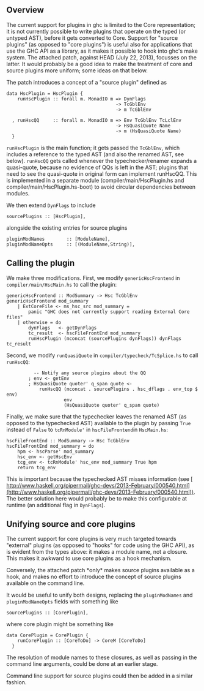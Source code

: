 ## Overview


The current support for plugins in ghc is limited to the Core representation;
it is not currently possible to write plugins that operate on the typed (or
untyped AST), before it gets converted to Core. Support for "source plugins"
(as opposed to "core plugins") is useful also for applications that use the GHC
API as a library, as it makes it possible to hook into ghc's make system. The
attached patch, against HEAD (July 22, 2013), focusses on the latter. It would
probably be a good idea to make the treatment of core and source plugins more
uniform; some ideas on that below.


The patch introduces a concept of a "source plugin" defined as 

```wiki
data HscPlugin = HscPlugin {
    runHscPlugin :: forall m. MonadIO m => DynFlags
                                        -> TcGblEnv
                                        -> m TcGblEnv

  , runHscQQ     :: forall m. MonadIO m => Env TcGblEnv TcLclEnv
                                        -> HsQuasiQuote Name
                                        -> m (HsQuasiQuote Name)
  }
```

`runHscPlugin` is the main function; it gets passed the `TcGblEnv`, which
includes a reference to the typed AST (and also the renamed AST, see below).
`runHscQQ` gets called whenever the typechecker/renamer expands a quasi-quote,
because no evidence of QQs is left in the AST; plugins that need to see the
quasi-quote in original form can implement runHscQQ. This is implemented in a
separate module (compiler/main/HscPlugin.hs and
compiler/main/HscPlugin.hs-boot) to avoid circular dependencies between
modules.


We then extend `DynFlags` to include  

```wiki
sourcePlugins :: [HscPlugin],
```


alongside the existing entries for source plugins 

```wiki
pluginModNames        :: [ModuleName],
pluginModNameOpts     :: [(ModuleName,String)],
```

## Calling the plugin


We make three modifications. First, we modify `genericHscFrontend` in `compiler/main/HscMain.hs` to call the plugin:

```wiki
genericHscFrontend :: ModSummary -> Hsc TcGblEnv
genericHscFrontend mod_summary
    | ExtCoreFile <- ms_hsc_src mod_summary =
        panic "GHC does not currently support reading External Core files"
    | otherwise = do
        dynFlags   <- getDynFlags
        tc_result  <- hscFileFrontEnd mod_summary
        runHscPlugin (mconcat (sourcePlugins dynFlags)) dynFlags tc_result
```


Second, we modify `runQuasiQuote` in `compiler/typecheck/TcSplice.hs` to call `runHscQQ`:

```wiki
          -- Notify any source plugins about the QQ
        ; env <- getEnv 
        ; HsQuasiQuote quoter' q_span quote <- 
            runHscQQ (mconcat . sourcePlugins . hsc_dflags . env_top $ env) 
                     env 
                     (HsQuasiQuote quoter' q_span quote)
```


Finally, we make sure that the typechecker leaves the renamed AST (as opposed to the typechecked AST) available to the plugin by passing `True` instead of `False` to `tcRnModule'` in `hscFileFrontend`in `HscMain.hs`:

```wiki
hscFileFrontEnd :: ModSummary -> Hsc TcGblEnv
hscFileFrontEnd mod_summary = do
    hpm <- hscParse' mod_summary
    hsc_env <- getHscEnv
    tcg_env <- tcRnModule' hsc_env mod_summary True hpm
    return tcg_env
```


This is important because the typechecked AST misses information (see [ http://www.haskell.org/pipermail/ghc-devs/2013-February/000540.html](http://www.haskell.org/pipermail/ghc-devs/2013-February/000540.html)). The better solution here would probably be to make this configurable at runtime (an additional flag in `DynFlags`).

## Unifying source and core plugins


The current support for core plugins is very much targeted towards "external"
plugins (as opposed to "hooks" for code using the GHC API), as is evident from
the types above: it makes a module name, not a closure. This makes it awkward
to use core plugins as a hook mechanism.


Conversely, the attached patch \*only\* makes source plugins available as a hook,
and makes no effort to introduce the concept of source plugins available on the
command line. 


It would be useful to unify both designs, replacing the `pluginModNames` and
`pluginModNameOpts` fields with something like

```wiki
sourcePlugins :: [CorePlugin],
```


where core plugin might be something like

```wiki
data CorePlugin = CorePlugin {
    runCorePlugin :: [CoreToDo] -> CoreM [CoreToDo]
  }
```


The resolution of module names to these closures, as well as passing in the
command line arguments, could be done at an earlier stage.


Command line support for source plugins could then be added in a similar
fashion.
